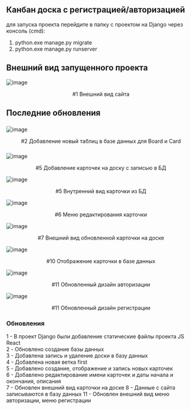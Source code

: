## Канбан доска с регистрацией/авторизацией ##

для запуска проекта перейдите в папку с проектом на Django через консоль (cmd):
1. python.exe manage.py migrate
2. python.exe manage.py runserver


## Внешний вид запущенного проекта ##

![image](https://github.com/sinedfq/kanbandesk/assets/99001435/ac0a426a-da3d-40d7-a262-b47d891ab5c2)

<div align = "center"> #1 Внешний вид сайта </div>

## Последние обновления ##

### 
![image](https://github.com/sinedfq/kanbandesk/assets/99001435/e6a25a6b-94a9-4d46-9730-44733458b188)
<div align = "center"> #2 Добавление новый таблиц в базе данных для Board и Card </div>

###

![image](https://github.com/sinedfq/kanbandesk/assets/99001435/58f1085b-6b30-4fad-820c-90df23bf5c4f)

<div align = "center"> #5 Добавление карточек на доску с записью в БД </div>

![image](https://github.com/sinedfq/kanbandesk/assets/99001435/a00a1358-4fac-46ea-8a55-660ed210e142)

<div align = "center"> #5 Внутренний вид карточки из БД </div>

![image](https://github.com/sinedfq/kanbandesk/assets/99001435/38624102-649a-4310-b081-e8895f0ac0b1)

<div align = "center"> #6 Меню редактирования карточки </div>

![image](https://github.com/sinedfq/kanbandesk/assets/99001435/51b14f38-03d5-43c1-8fca-f9a7814c6c32)

<div align = "center"> #7 Внешний вид обновленной карточки на доске </div>

![image](https://github.com/sinedfq/kanbandesk/assets/99001435/3ca14d31-8485-4d43-9d8c-c88797162961)

<div align = "center"> #10 Отображение карточки в базе данных </div>

![image](https://github.com/sinedfq/kanbandesk/assets/99001435/6966ccd4-d7c0-4b6e-bf8f-971308eecfe4)

<div align = "center"> #11 Обновленный дизайн авторизации </div>

![image](https://github.com/sinedfq/kanbandesk/assets/99001435/2762124f-5e8f-45a3-a24b-f94ae76d1f2b)

<div align = "center"> #11 Обновленный дизайн регистрации </div>

### Обновления
1 - В проект Django были добавление статические файлы проекта JS React <br>
2 - Обновлено создание базы данных <br>
3 - Добавлена запись и удаление доски в базу данных <br>
4 - Добавлена новая ветка first <br>
5 - Добавлено создание, отображение и запись новых карточек <br>
6 - Добавлено редактирование имени карточек и даты начала и окончания, описания <br>
7 - Обновлен внешний вид карточки на доске
8 - Данные с сайта записываются в базу данных
11 - Обновлен внешний вид меню авторизации, меню регистрации


